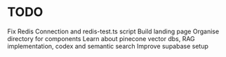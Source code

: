 # TODO

Fix Redis Connection and redis-test.ts script
Build landing page
Organise directory for components
Learn about pinecone vector dbs, RAG implementation, codex and semantic search
Improve supabase setup